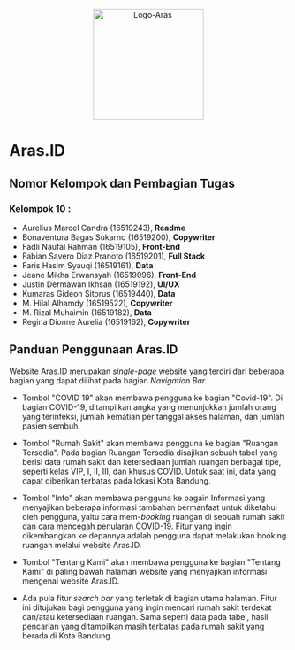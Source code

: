 <p align="center"><img src="https://i.ibb.co/YbBB6L0/Logo-Aras.png" alt="Logo-Aras" border="0" width="200">

# Aras.ID

## Nomor Kelompok dan Pembagian Tugas

### Kelompok 10 :

- Aurelius Marcel Candra (16519243), <strong>Readme</strong><br>
- Bonaventura Bagas Sukarno (16519200), <strong>Copywriter</strong><br>
- Fadli Naufal Rahman (16519105), <strong>Front-End</strong><br>
- Fabian Savero Diaz Pranoto (16519201), <strong>Full Stack</strong><br>
- Faris Hasim Syauqi (16519161), <strong>Data</strong><br>
- Jeane Mikha Erwansyah (16519096), <strong>Front-End</strong><br>
- Justin Dermawan Ikhsan (16519192), <strong>UI/UX</strong><br>
- Kumaras Gideon Sitorus (16519440), <strong>Data</strong><br>
- M. Hilal Alhamdy (16519522), <strong>Copywriter</strong><br>
- M. Rizal Muhaimin (16519182), <strong>Data</strong><br>
- Regina Dionne Aurelia (16519162), <strong>Copywriter</strong><br>

## Panduan Penggunaan Aras.ID

Website Aras.ID merupakan *single-page* website yang terdiri dari beberapa bagian yang dapat dilihat pada bagian *Navigation Bar*.

- Tombol "COVID 19" akan membawa pengguna ke bagian "Covid-19". Di bagian COVID-19, ditampilkan angka yang menunjukkan jumlah orang yang terinfeksi, jumlah kematian per tanggal akses halaman, dan jumlah pasien sembuh.

- Tombol "Rumah Sakit" akan membawa pengguna ke bagian "Ruangan Tersedia". Pada bagian Ruangan Tersedia disajikan sebuah tabel yang berisi data rumah sakit dan ketersediaan jumlah ruangan berbagai tipe, seperti kelas VIP, I, II, III, dan khusus COVID. Untuk saat ini, data yang dapat diberikan terbatas pada lokasi Kota Bandung.

- Tombol "Info" akan membawa pengguna ke bagain Informasi yang menyajikan beberapa informasi tambahan bermanfaat untuk diketahui oleh pengguna, yaitu cara mem-*booking* ruangan di sebuah rumah sakit dan cara mencegah penularan COVID-19. Fitur yang ingin dikembangkan ke depannya adalah pengguna dapat melakukan booking ruangan melalui website Aras.ID.

- Tombol "Tentang Kami" akan membawa pengguna ke bagian "Tentang Kami" di paling bawah halaman website yang menyajikan informasi mengenai website Aras.ID.

- Ada pula fitur *search bar* yang terletak di bagian utama halaman. Fitur ini ditujukan bagi pengguna yang ingin mencari rumah sakit terdekat dan/atau ketersediaan ruangan. Sama seperti data pada tabel, hasil pencarian yang ditampilkan masih terbatas pada rumah sakit yang berada di Kota Bandung.</p>

